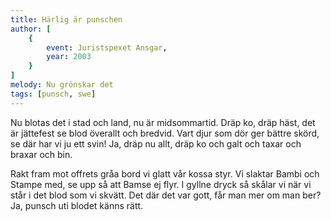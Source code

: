 ```yaml
---
title: Härlig är punschen
author: [
	{
		event: Juristspexet Ansgar,
		year: 2003
	}
]
melody: Nu grönskar det
tags: [punsch, swe]
---
```


Nu blotas det i stad och land,
nu är midsommartid.
Dräp ko, dräp häst, det är jättefest
se blod överallt och bredvid.
Vart djur som dör ger bättre skörd,
se där har vi ju ett svin!
Ja, dräp nu allt, dräp ko och galt
och taxar och braxar och bin.

Rakt fram mot offrets gråa bord
vi glatt vår kossa styr.
Vi slaktar Bambi och Stampe med,
se upp så att Bamse ej flyr.
I gyllne dryck så skålar vi
när vi står i det blod som vi skvätt.
Det där det var gott, får man mer om man ber?
Ja, punsch uti blodet känns rätt.
